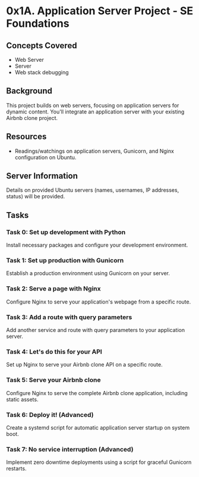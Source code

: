 # 0x1A. Application Server Project - SE Foundations

## Concepts Covered
- Web Server
- Server
- Web stack debugging

## Background
This project builds on web servers, focusing on application servers for dynamic content. You'll integrate an application server with your existing Airbnb clone project.

## Resources
- Readings/watchings on application servers, Gunicorn, and Nginx configuration on Ubuntu.

## Server Information
Details on provided Ubuntu servers (names, usernames, IP addresses, status) will be provided.

## Tasks

### Task 0: Set up development with Python
Install necessary packages and configure your development environment.

### Task 1: Set up production with Gunicorn
Establish a production environment using Gunicorn on your server.

### Task 2: Serve a page with Nginx
Configure Nginx to serve your application's webpage from a specific route.

### Task 3: Add a route with query parameters
Add another service and route with query parameters to your application server.

### Task 4: Let's do this for your API
Set up Nginx to serve your Airbnb clone API on a specific route.

### Task 5: Serve your Airbnb clone
Configure Nginx to serve the complete Airbnb clone application, including static assets.

### Task 6: Deploy it! (Advanced)
Create a systemd script for automatic application server startup on system boot.

### Task 7: No service interruption (Advanced)
Implement zero downtime deployments using a script for graceful Gunicorn restarts.
